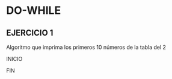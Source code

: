 # DO-WHILE
## EJERCICIO 1  

Algoritmo que imprima los primeros 10 números de la tabla del 2

INICIO

    

FIN